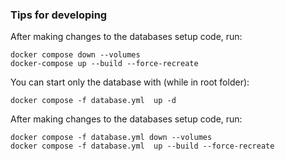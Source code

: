 ### Tips for developing
After making changes to the databases setup code, run:
```
docker compose down --volumes
docker-compose up --build --force-recreate
```

You can start only the database with (while in root folder):
```
docker compose -f database.yml  up -d
```
After making changes to the databases setup code, run:
```
docker compose -f database.yml down --volumes
docker compose -f database.yml  up --build --force-recreate
```



